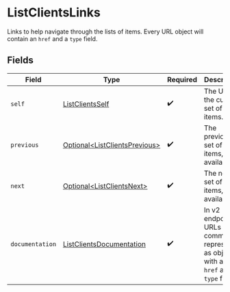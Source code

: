 # ListClientsLinks

Links to help navigate through the lists of items. Every URL object will contain an `href` and a `type` field.


## Fields

| Field                                                                                      | Type                                                                                       | Required                                                                                   | Description                                                                                |
| ------------------------------------------------------------------------------------------ | ------------------------------------------------------------------------------------------ | ------------------------------------------------------------------------------------------ | ------------------------------------------------------------------------------------------ |
| `self`                                                                                     | [ListClientsSelf](../../models/operations/ListClientsSelf.md)                              | :heavy_check_mark:                                                                         | The URL to the current set of items.                                                       |
| `previous`                                                                                 | [Optional\<ListClientsPrevious>](../../models/operations/ListClientsPrevious.md)           | :heavy_check_mark:                                                                         | The previous set of items, if available.                                                   |
| `next`                                                                                     | [Optional\<ListClientsNext>](../../models/operations/ListClientsNext.md)                   | :heavy_check_mark:                                                                         | The next set of items, if available.                                                       |
| `documentation`                                                                            | [ListClientsDocumentation](../../models/operations/ListClientsDocumentation.md)            | :heavy_check_mark:                                                                         | In v2 endpoints, URLs are commonly represented as objects with an `href` and `type` field. |
